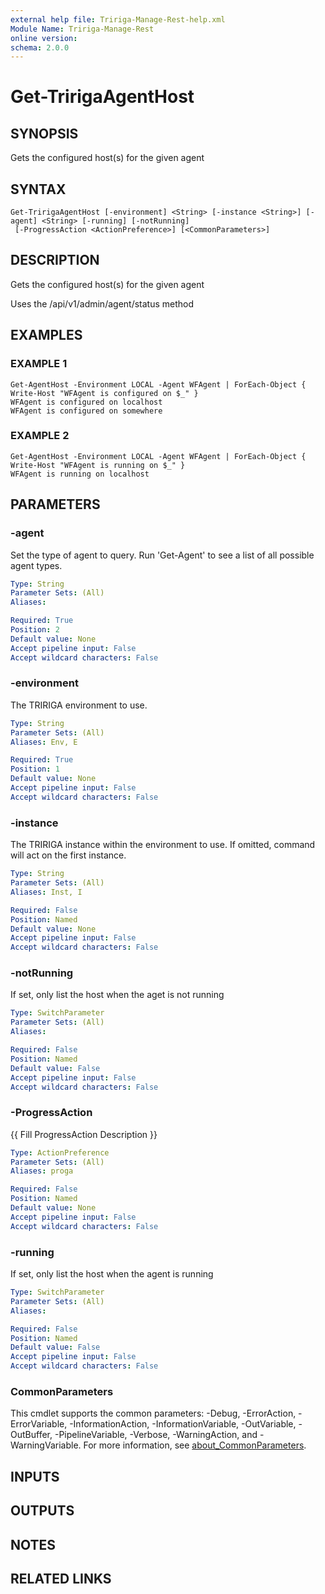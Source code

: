 ```yaml
---
external help file: Tririga-Manage-Rest-help.xml
Module Name: Tririga-Manage-Rest
online version:
schema: 2.0.0
---
```


# Get-TririgaAgentHost

## SYNOPSIS
Gets the configured host(s) for the given agent

## SYNTAX

```
Get-TririgaAgentHost [-environment] <String> [-instance <String>] [-agent] <String> [-running] [-notRunning]
 [-ProgressAction <ActionPreference>] [<CommonParameters>]
```

## DESCRIPTION
Gets the configured host(s) for the given agent

Uses the /api/v1/admin/agent/status method

## EXAMPLES

### EXAMPLE 1
```
Get-AgentHost -Environment LOCAL -Agent WFAgent | ForEach-Object { Write-Host "WFAgent is configured on $_" }
WFAgent is configured on localhost
WFAgent is configured on somewhere
```

### EXAMPLE 2
```
Get-AgentHost -Environment LOCAL -Agent WFAgent | ForEach-Object { Write-Host "WFAgent is running on $_" }
WFAgent is running on localhost
```

## PARAMETERS

### -agent
Set the type of agent to query.
Run 'Get-Agent' to see a list of all possible agent types.

```yaml
Type: String
Parameter Sets: (All)
Aliases:

Required: True
Position: 2
Default value: None
Accept pipeline input: False
Accept wildcard characters: False
```

### -environment
The TRIRIGA environment to use.

```yaml
Type: String
Parameter Sets: (All)
Aliases: Env, E

Required: True
Position: 1
Default value: None
Accept pipeline input: False
Accept wildcard characters: False
```

### -instance
The TRIRIGA instance within the environment to use.
If omitted, command will act on the first instance.

```yaml
Type: String
Parameter Sets: (All)
Aliases: Inst, I

Required: False
Position: Named
Default value: None
Accept pipeline input: False
Accept wildcard characters: False
```

### -notRunning
If set, only list the host when the aget is not running

```yaml
Type: SwitchParameter
Parameter Sets: (All)
Aliases:

Required: False
Position: Named
Default value: False
Accept pipeline input: False
Accept wildcard characters: False
```

### -ProgressAction
{{ Fill ProgressAction Description }}

```yaml
Type: ActionPreference
Parameter Sets: (All)
Aliases: proga

Required: False
Position: Named
Default value: None
Accept pipeline input: False
Accept wildcard characters: False
```

### -running
If set, only list the host when the agent is running

```yaml
Type: SwitchParameter
Parameter Sets: (All)
Aliases:

Required: False
Position: Named
Default value: False
Accept pipeline input: False
Accept wildcard characters: False
```

### CommonParameters
This cmdlet supports the common parameters: -Debug, -ErrorAction, -ErrorVariable, -InformationAction, -InformationVariable, -OutVariable, -OutBuffer, -PipelineVariable, -Verbose, -WarningAction, and -WarningVariable. For more information, see [about_CommonParameters](http://go.microsoft.com/fwlink/?LinkID=113216).

## INPUTS

## OUTPUTS

## NOTES

## RELATED LINKS
